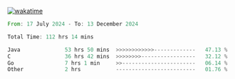 [![wakatime](https://wakatime.com/badge/user/5970ac98-85fb-4bfd-a7d8-142e7d5bd274.svg)](https://wakatime.com/@5970ac98-85fb-4bfd-a7d8-142e7d5bd274)

<!--START_SECTION:waka-->

```rust
From: 17 July 2024 - To: 13 December 2024

Total Time: 112 hrs 14 mins

Java              53 hrs 50 mins  >>>>>>>>>>>>-------------   47.13 %
C                 36 hrs 42 mins  >>>>>>>>-----------------   32.12 %
Go                7 hrs 1 min     >>-----------------------   06.14 %
Other             2 hrs           -------------------------   01.76 %
```

<!--END_SECTION:waka-->
